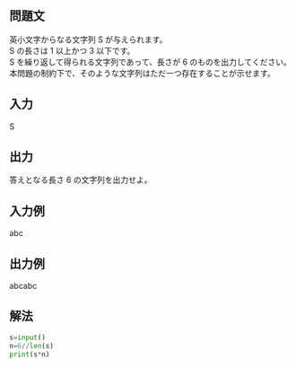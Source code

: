 ## 問題文
英小文字からなる文字列 S が与えられます。   
S の長さは 1 以上かつ 3 以下です。  
S を繰り返して得られる文字列であって、長さが 
6 のものを出力してください。  
本問題の制約下で、そのような文字列はただ一つ存在することが示せます。  
## 入力
S
## 出力
答えとなる長さ 6 の文字列を出力せよ。
## 入力例
abc
## 出力例
abcabc

## 解法

```python
s=input()
n=6//len(s)
print(s*n)